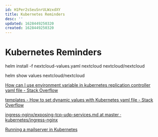 ```yaml
---
id: H1Per2sSeuSnrULWzxdXY
title: Kubernetes Reminders
desc: ''
updated: 1628449250320
created: 1628449250320
---
```

# Kubernetes Reminders
helm install -f nextcloud-values.yaml nextcloud nextcloud/nextcloud

helm show values nextcloud/nextcloud

[How can I use environment variable in kubernetes replication controller yaml file - Stack Overflow](https://stackoverflow.com/questions/36504161/how-can-i-use-environment-variable-in-kubernetes-replication-controller-yaml-fil)

[templates - How to set dynamic values with Kubernetes yaml file - Stack Overflow](https://stackoverflow.com/questions/48296082/how-to-set-dynamic-values-with-kubernetes-yaml-file)

[ingress-nginx/exposing-tcp-udp-services.md at master · kubernetes/ingress-nginx](https://github.com/kubernetes/ingress-nginx/blob/master/docs/user-guide/exposing-tcp-udp-services.md)

[Running a mailserver in Kubernetes](https://kruyt.org/running-a-mailserver-in-kubernetes/)
